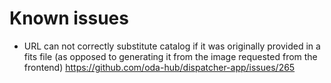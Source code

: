 # Known issues

* URL can not correctly substitute catalog if it was originally provided in a fits file (as opposed to generating it from the image requested from the frontend) https://github.com/oda-hub/dispatcher-app/issues/265
